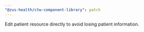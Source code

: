 ```yaml
---
"@zus-health/ctw-component-library": patch
---
```


Edit patient resource directly to avoid losing patient information.
